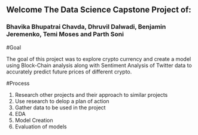 ## Welcome The Data Science Capstone Project of:
### Bhavika Bhupatrai Chavda, Dhruvil Dalwadi, Benjamin Jeremenko, Temi Moses and Parth Soni

#Goal

The goal of this project was to explore crypto currency and create a model using Block-Chain analysis along with Sentiment Analysis of Twitter data to accurately predict future prices of different crypto.

#Process
1. Research other projects and their approach to similar projects
2. Use research to delop a plan of action
3. Gather data to be used in the project
4. EDA
5. Model Creation
6. Evaluation of models
